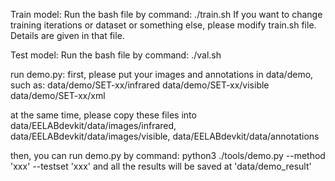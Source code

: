 Train model:
Run the bash file by command: ./train.sh
If you want to change training iterations or dataset or something else, please modify train.sh file. Details are given in that file.

Test model:
Run the bash file by command: ./val.sh

run demo.py:
first, please put your images and annotations in data/demo, such as:
data/demo/SET-xx/infrared
data/demo/SET-xx/visible
data/demo/SET-xx/xml

at the same time, please copy these files into data/EELABdevkit/data/images/infrared, data/EELABdevkit/data/images/visible, data/EELABdevkit/data/annotations

then, you can run demo.py by command: python3 ./tools/demo.py --method 'xxx' --testset 'xxx'
and all the results will be saved at 'data/demo\_result'
